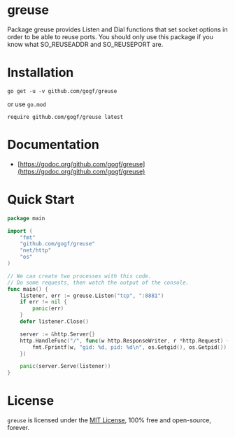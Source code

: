 # greuse

Package greuse provides Listen and Dial functions that set socket options in order to be able to reuse ports. 
You should only use this package if you know what SO_REUSEADDR and SO_REUSEPORT are.

# Installation
```
go get -u -v github.com/gogf/greuse
```
or use `go.mod`
```
require github.com/gogf/greuse latest
```

# Documentation

* [https://godoc.org/github.com/gogf/greuse](https://godoc.org/github.com/gogf/greuse)

# Quick Start
```go
package main

import (
    "fmt"
    "github.com/gogf/greuse"
    "net/http"
    "os"
)

// We can create two processes with this code.
// Do some requests, then watch the output of the console.
func main() {
    listener, err := greuse.Listen("tcp", ":8881")
    if err != nil {
        panic(err)
    }
    defer listener.Close()

    server := &http.Server{}
    http.HandleFunc("/", func(w http.ResponseWriter, r *http.Request) {
        fmt.Fprintf(w, "gid: %d, pid: %d\n", os.Getgid(), os.Getpid())
    })

    panic(server.Serve(listener))
}
```


# License

`greuse` is licensed under the [MIT License](LICENSE), 100% free and open-source, forever.

